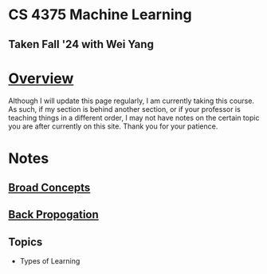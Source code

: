 # CS 4375 Machine Learning

## Taken Fall '24 with Wei Yang

# [Overview](./CS%204375%20Overview.md)

Although I will update this page regularly, I am currently taking this course. As such, if my section is behind another section, or if your professor is teaching things in a different order, I may not have notes on the certain topic you are after currently on this site. Thank you for your patience.

# Notes

## [Broad Concepts](./Broad%20Concepts%20-%20ML.md)

## [Back Propogation](./Back%20Propagation.md)

## Topics

- Types of Learning
